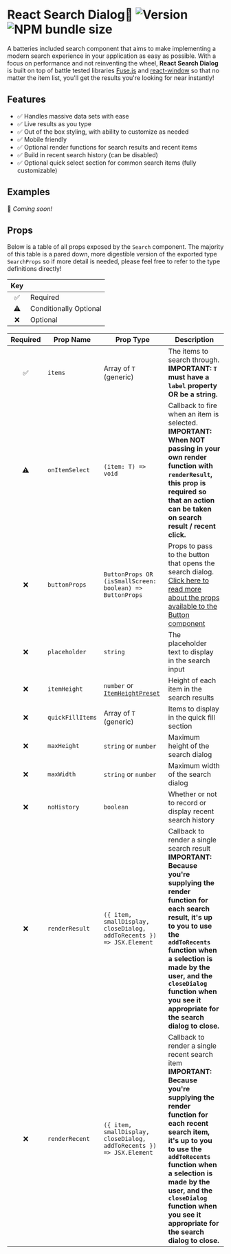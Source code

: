 # React Search Dialog🔎 ![Version](https://badgen.net/npm/v/react-search-dialog?icon=npm) ![NPM bundle size](https://img.shields.io/bundlephobia/minzip/react-search-dialog?color=brightgreen)

A batteries included search component that aims to make implementing a modern search experience in your application as easy as possible. With a focus on performance and not reinventing the wheel, **React Search Dialog** is built on top of battle tested libraries [Fuse.js](https://fusejs.io/) and [react-window](https://github.com/bvaughn/react-window) so that no matter the item list, you'll get the results you're looking for near instantly!

## Features

- ✅ Handles massive data sets with ease
- ✅ Live results as you type
- ✅ Out of the box styling, with ability to customize as needed
- ✅ Mobile friendly
- ✅ Optional render functions for search results and recent items
- ✅ Build in recent search history (can be disabled)
- ✅ Optional quick select section for common search items (fully customizable)

## Examples

🚧 _Coming soon!_

## Props

Below is a table of all props exposed by the `Search` component. The majority of this table is a pared down, more digestible version of the exported type `SearchProps` so
if more detail is needed, please feel free to refer to the type definitions directly!

| Key | |
| :-----------: | ------------- |
| ✅ | Required |
| ⚠ | Conditionally Optional |
| ❌ | Optional |

| Required | Prop Name | Prop Type | Description |
| :-----------: | ------------- | ------------- | ------------- |
| ✅ | `items` | Array of `T` (generic) | The items to search through. **IMPORTANT: `T` must have a `label` property OR be a string.** |
| ⚠ | `onItemSelect` | `(item: T) => void` | Callback to fire when an item is selected. **IMPORTANT: When NOT passing in your own render function with `renderResult`, this prop is required so that an action can be taken on search result / recent click.** |
| ❌ | `buttonProps` | `ButtonProps OR (isSmallScreen: boolean) => ButtonProps` | Props to pass to the button that opens the search dialog. [Click here to read more about the props available to the Button component](https://mui.com/api/button/) |
| ❌ | `placeholder` | `string` | The placeholder text to display in the search input |
| ❌ | `itemHeight` | `number` or [`ItemHeightPreset`](./react-search-dialog/Search.tsx) | Height of each item in the search results |
| ❌ | `quickFillItems` | Array of `T` (generic) | Items to display in the quick fill section |
| ❌ | `maxHeight` | `string` or `number` | Maximum height of the search dialog |
| ❌ | `maxWidth` | `string` or `number` | Maximum width of the search dialog |
| ❌ | `noHistory` | `boolean` | Whether or not to record or display recent search history |
| ❌ | `renderResult` | `({ item, smallDisplay, closeDialog, addToRecents }) => JSX.Element` | Callback to render a single search result **IMPORTANT: Because you're supplying the render function for each search result, it's up to you to use the `addToRecents` function when a selection is made by the user, and the `closeDialog` function when you see it appropriate for the search dialog to close.** |
| ❌ | `renderRecent` | `({ item, smallDisplay, closeDialog, addToRecents }) => JSX.Element` | Callback to render a single recent search item **IMPORTANT: Because you're supplying the render function for each recent search item, it's up to you to use the `addToRecents` function when a selection is made by the user, and the `closeDialog` function when you see it appropriate for the search dialog to close.** |
